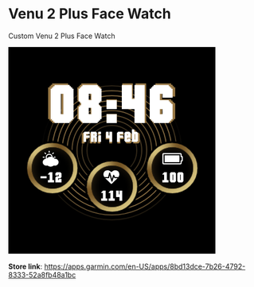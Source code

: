 # Venu 2 Plus Face Watch
Custom Venu 2 Plus Face Watch

![demo](https://raw.githubusercontent.com/KavenTheriault/Venu2PlusFaceWatch/master/resources/drawables/demo_v2.png)

**Store link**: https://apps.garmin.com/en-US/apps/8bd13dce-7b26-4792-8333-52a8fb48a1bc
